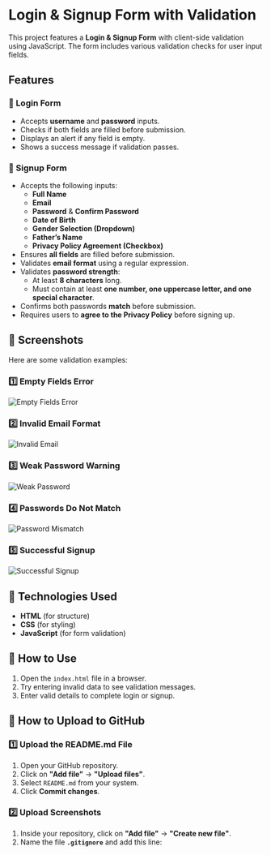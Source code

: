 # Login & Signup Form with Validation

This project features a **Login & Signup Form** with client-side validation using JavaScript. The form includes various validation checks for user input fields.

## Features

### **🔹 Login Form**
- Accepts **username** and **password** inputs.
- Checks if both fields are filled before submission.
- Displays an alert if any field is empty.
- Shows a success message if validation passes.

### **🔹 Signup Form**
- Accepts the following inputs:
  - **Full Name**
  - **Email**
  - **Password** & **Confirm Password**
  - **Date of Birth**
  - **Gender Selection (Dropdown)**
  - **Father’s Name**
  - **Privacy Policy Agreement (Checkbox)**
- Ensures **all fields** are filled before submission.
- Validates **email format** using a regular expression.
- Validates **password strength**:
  - At least **8 characters** long.
  - Must contain at least **one number, one uppercase letter, and one special character**.
- Confirms both passwords **match** before submission.
- Requires users to **agree to the Privacy Policy** before signing up.

## 🔹 Screenshots

Here are some validation examples:

### **1️⃣ Empty Fields Error**
![Empty Fields Error](screenshots/empty-fields-error.png)

### **2️⃣ Invalid Email Format**
![Invalid Email](screenshots/invalid-email.png)

### **3️⃣ Weak Password Warning**
![Weak Password](screenshots/weak-password.png)

### **4️⃣ Passwords Do Not Match**
![Password Mismatch](screenshots/password-mismatch.png)

### **5️⃣ Successful Signup**
![Successful Signup](screenshots/successful-signup.png)

## 🔹 Technologies Used
- **HTML** (for structure)
- **CSS** (for styling)
- **JavaScript** (for form validation)

## 🔹 How to Use
1. Open the `index.html` file in a browser.
2. Try entering invalid data to see validation messages.
3. Enter valid details to complete login or signup.

## 🔹 How to Upload to GitHub
### **1️⃣ Upload the README.md File**
1. Open your GitHub repository.
2. Click on **"Add file"** → **"Upload files"**.
3. Select `README.md` from your system.
4. Click **Commit changes**.

### **2️⃣ Upload Screenshots**
1. Inside your repository, click on **"Add file"** → **"Create new file"**.
2. Name the file **`.gitignore`** and add this line:
